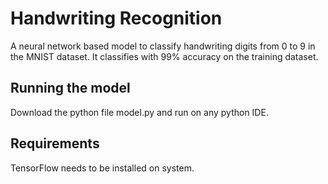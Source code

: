 # Handwriting Recognition
A neural network based model to classify handwriting digits from 0 to 9 in the MNIST dataset. It classifies with 99% accuracy on the training dataset.


## Running the model
Download the python file model.py and run on any python IDE. 

## Requirements
TensorFlow needs to be installed on system. 
